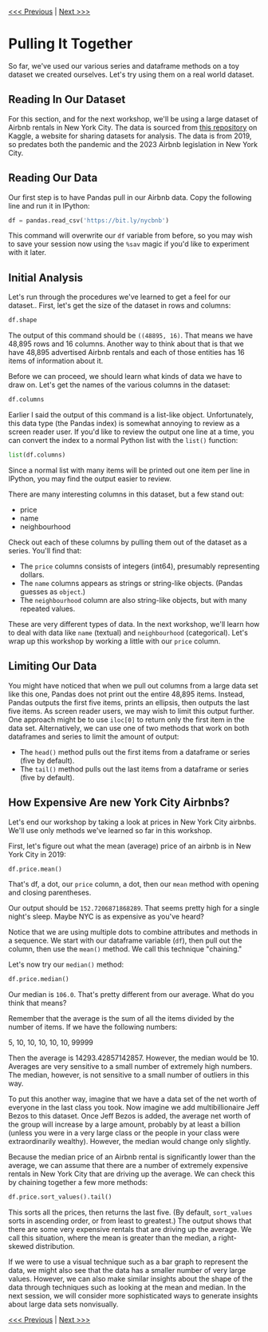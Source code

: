 [<<< Previous](dataframe_fundamentals.md) | [Next >>>](challenges.md)

# Pulling It Together

So far, we've used our various series and dataframe methods on a toy dataset we created ourselves. Let's try using them on a real world dataset.

## Reading In Our Dataset

For this section, and for the next workshop, we'll be using a large dataset of Airbnb rentals in New York City. The data is sourced from [this repository](https://www.kaggle.com/datasets/dgomonov/new-york-city-airbnb-open-data) on Kaggle, a website for sharing datasets for analysis. The data is from 2019, so predates both the pandemic and the 2023 Airbnb legislation in New York City.

## Reading Our Data

Our first step is to have Pandas pull in our Airbnb data. Copy the following line and run it in IPython:

```python
df = pandas.read_csv('https://bit.ly/nycbnb')
```

This command will overwrite our `df` variable from before, so you may wish to save your session now using the `%sav` magic if you'd like to experiment with it later.

## Initial Analysis

Let's run through the procedures we've learned to get a feel for our dataset.. First, let's get the size of the dataset in rows and columns:

```python
df.shape
```

The output of this command should be `((48895, 16)`. That means we have 48,895 rows and 16 columns. Another way to think about that is that we have 48,895 advertised Airbnb rentals and each of those entities has 16 items of information about it.

Before we can proceed, we should learn what kinds of data we have to draw on. Let's get the names of the various columns in the dataset:

```python
df.columns
```
Earlier I said the output of this command is a list-like object. Unfortunately, this data type (the Pandas index) is somewhat annoying to review as a screen reader user. If you'd like to review the output one line at a time, you can convert the index to a normal Python list with the `list()` function:

```python
list(df.columns)
```

Since a normal list with many items will be printed out one item per line in IPython, you may find the output easier to review.

There are many interesting columns in this dataset, but a few stand out:

- price
- name
- neighbourhood

Check out each of these columns by pulling them out of the dataset as a series. You'll find that:

- The `price` columns consists of integers (int64), presumably representing dollars.
- The `name` columns appears as strings or string-like objects. (Pandas guesses as `object`.)
- The `neighbourhood` column are also string-like objects, but with many repeated values.

These are very different types of data. In the next workshop, we'll learn how to deal with data like `name` (textual) and `neighbourhood` (categorical). Let's wrap up this workshop by working a little with our `price` column.

## Limiting Our Data

You might have noticed that when we pull out columns from a large data set like this one, Pandas does not print out the entire 48,895 items. Instead, Pandas outputs the first five items, prints an ellipsis, then outputs the last five items. As screen reader users, we may wish to limit this output further. One approach might be to use `iloc[0]` to return only the first item in the data set. Alternatively, we can use one of two methods that work on both dataframes and series to limit the amount of output:

- The `head()` method pulls out the first items from a dataframe or series (five by default).
- The `tail()` method pulls out the last items from a dataframe or series (five by default).

## How Expensive Are new York City Airbnbs?

Let's end our workshop by taking a look at prices in New York City airbnbs. We'll use only methods we've learned so far in this workshop. 

First, let's figure out what the mean (average) price of an airbnb is in New York City in 2019:

```python
df.price.mean()
```

That's df, a dot, our `price` column, a dot, then our `mean` method with opening and closing parentheses.

Our output should be `152.7206871868289`. That seems pretty high for a single night's sleep. Maybe NYC is as expensive as you've heard?

Notice that we are using multiple dots to combine attributes and methods in a sequence. We start with our dataframe variable (`df`), then pull out the column, then use the `mean()` method. We call this technique "chaining."

Let's now try our `median()` method:

```python
df.price.median()
```

Our median is `106.0`. That's pretty different from our average. What do you think that means?

Remember that the average is the sum of all the items divided by the number of items. If we have the following numbers:

5, 10, 10, 10, 10, 10, 99999

Then the average is 14293.42857142857. However, the median would be 10. Averages are very sensitive to a small number of extremely high numbers. The median, however, is not sensitive to a small number of outliers in this way.

To put this another way, imagine that we have a data set of the net worth of everyone in the last class you took. Now imagine we add multibillionaire Jeff Bezos to this dataset. Once Jeff Bezos is added, the average net worth of the group will increase by a large amount, probably by at least a billion (unless you were in a very large class or the people in your class were extraordinarily wealthy). However, the median would change only slightly.

Because the median price of an Airbnb rental is significantly lower than the average, we can assume that there are a number of extremely expensive rentals in New York City that are driving up the average. We can check this by chaining together a few more methods:

```python
df.price.sort_values().tail()
```

This sorts all the prices, then returns the last five. (By default, `sort_values` sorts in ascending order, or from least to greatest.) The output shows that there are some very expensive rentals that are driving up the average. We call this situation, where the mean is greater than the median, a right-skewed distribution.

If we were to use a visual technique such as a bar graph to represent the data, we might also see that the data has a smaller number of very large values. However, we can also make similar insights about the shape of the data through techniques such as looking at the mean and median. In the next session, we will consider more sophisticated ways to generate insights about large data sets nonvisually.

[<<< Previous](dataframe_fundamentals.md) | [Next >>>](challenges.md)
